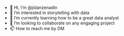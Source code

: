 - 👋 Hi, I’m @jidanzenadin
- 👀 I’m interested in storytelling with data
- 🌱 I’m currently learning how to be a great data analyst
- 💞️ I’m looking to collaborate on any engaging project
- 📫 How to reach me by DM 

<!---
jidanzenadin/jidanzenadin is a ✨ special ✨ repository because its `README.md` (this file) appears on your GitHub profile.
You can click the Preview link to take a look at your changes.
--->
